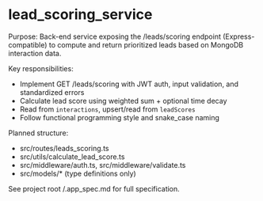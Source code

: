 # lead_scoring_service

Purpose: Back-end service exposing the /leads/scoring endpoint (Express-compatible) to compute and return prioritized leads based on MongoDB interaction data.

Key responsibilities:
- Implement GET /leads/scoring with JWT auth, input validation, and standardized errors
- Calculate lead score using weighted sum + optional time decay
- Read from `interactions`, upsert/read from `leadScores`
- Follow functional programming style and snake_case naming

Planned structure:
- src/routes/leads_scoring.ts
- src/utils/calculate_lead_score.ts
- src/middleware/auth.ts, src/middleware/validate.ts
- src/models/* (type definitions only)

See project root /.app_spec.md for full specification.

